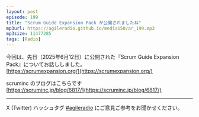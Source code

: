 ```yaml
---
layout: post
episode: 199
title: "Scrum Guide Expansion Pack が公開されましたね"
mp3url: https://agileradio.github.io/media150/ar_199.mp3
mp3size: 11477285
tags: [Radio]
---
```


今回は、先日（2025年6月12日）に公開された『Scrum Guide Expansion Pack』についてお話ししました。  
[https://scrumexpansion.org/](https://scrumexpansion.org/)  

scruminc のブログはこちらです  
[https://scruminc.jp/blog/6817/](https://scruminc.jp/blog/6817/)  

---

X (Twitter) ハッシュタグ [#agileradio](https://twitter.com/intent/tweet?hashtags=agileradio) にご意見ご参考をお聞かせください。

